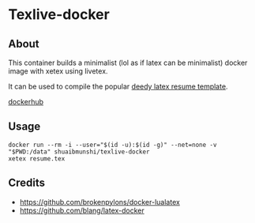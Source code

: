 # Texlive-docker

## About

This container builds a minimalist (lol as if latex can be minimalist) docker image with xetex using livetex. 

It can be used to compile the popular [deedy latex resume template](https://github.com/deedy/Deedy-Resume).

[dockerhub](https://hub.docker.com/r/shuaibmunshi/texlive-docker)

## Usage

```
docker run --rm -i --user="$(id -u):$(id -g)" --net=none -v "$PWD:/data" shuaibmunshi/texlive-docker
xetex resume.tex
```

## Credits

- https://github.com/brokenpylons/docker-lualatex
- https://github.com/blang/latex-docker